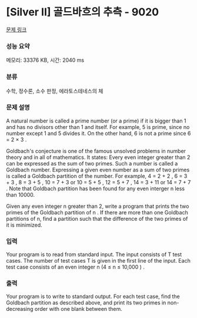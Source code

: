 # [Silver II] 골드바흐의 추측 - 9020 

[문제 링크](https://www.acmicpc.net/problem/9020) 

### 성능 요약

메모리: 33376 KB, 시간: 2040 ms

### 분류

수학, 정수론, 소수 판정, 에라토스테네스의 체

### 문제 설명

<p>A natural number is called a prime number (or a prime) if it is bigger than 1 and has no divisors other than 1 and itself. For example, 5 is prime, since no number except 1 and 5 divides it. On the other hand, 6 is not a prime since 6 = 2 × 3 . </p>

<p>Goldbach's conjecture is one of the famous unsolved problems in number theory and in all of mathematics. It states: Every even integer greater than 2 can be expressed as the sum of two primes. Such a number is called a Goldbach number. Expressing a given even number as a sum of two primes is called a Goldbach partition of the number. For example, 4 = 2 + 2 , 6 = 3 + 3 , 8 = 3 + 5 , 10 = 7 + 3 or 10 = 5 + 5 , 12 = 5 + 7 , 14 = 3 + 11 or 14 = 7 + 7 . Note that Goldbach partition has been found for any even interger n less than 10000.</p>

<p>Given any even integer n greater than 2, write a program that prints the two primes of the Goldbach partition of n . If there are more than one Goldbach partitions of n, find a partition such that the difference of the two primes of it is minimized. </p>

### 입력 

 <p>Your program is to read from standard input. The input consists of T test cases. The number of test cases T is given in the first line of the input. Each test case consists of an even integer n (4 ≤ n ≤ 10,000 ) .</p>

### 출력 

 <p>Your program is to write to standard output. For each test case, find the Goldbach partition as described above, and print its two primes in non-decreasing order with one blank between them.</p>

